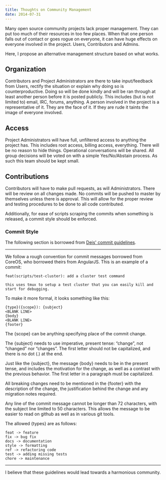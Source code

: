 ```yaml
---
title: Thoughts on Community Management
date: 2014-07-31
---
```


Many open source community projects lack proper management. They can put too
much of their resources in too few places. When that one person falls out of
contact or goes rogue on everyone, it can have huge effects on everyone
involved in the project. Users, Contributors and Admins.

Here, I propose an alternative management structure based on what works.

## Organization

Contributors and Project Administrators are there to take input/feedback from
Users, rectify the situation or explain why doing so is counterproductive.
Doing so will be done kindly and will be ran through at least another person
before it is posted publicly. This includes (but is not limited to) email, IRC,
forums, anything. A person involved in the project is a representative of it.
They are the face of it. If they are rude it taints the image of everyone
involved.

## Access

Project Administrators will have full, unfiltered access to anything the
project has. This includes root access, billing access, everything. There will
be no reason to hide things. Operational conversations will be shared. All
group decisions will be voted on with a simple Yes/No/Abstain process. As such
this team should be kept small.

## Contributions

Contributors will have to make pull requests, as will Administrators. There
will be review on all changes made. No commits will be pushed to master by
themselves unless there is approval. This will allow for the proper review and
testing procedures to be done to all code contributed.

Additionally, for ease of scripts scraping the commits when something is
released, a commit style should be enforced.

### Commit Style

The following section is borrowed from [Deis' commit
guidelines](https://github.com/deis/deis/blob/master/CONTRIBUTING.md).

---

We follow a rough convention for commit messages borrowed from CoreOS, who borrowed theirs
from AngularJS. This is an example of a commit:

    feat(scripts/test-cluster): add a cluster test command

    this uses tmux to setup a test cluster that you can easily kill and
    start for debugging.

To make it more formal, it looks something like this:


    {type}({scope}): {subject}
    <BLANK LINE>
    {body}
    <BLANK LINE>
    {footer}

The {scope} can be anything specifying place of the commit change.

The {subject} needs to use imperative, present tense: “change”, not “changed”
nor “changes”. The first letter should not be capitalized, and there is no dot
(.) at the end.

Just like the {subject}, the message {body} needs to be in the present tense,
and includes the motivation for the change, as well as a contrast with the
previous behavior. The first letter in a paragraph must be capitalized.

All breaking changes need to be mentioned in the {footer} with the description
of the change, the justification behind the change and any migration notes
required.

Any line of the commit message cannot be longer than 72 characters, with the
subject line limited to 50 characters. This allows the message to be easier to
read on github as well as in various git tools.

The allowed {types} are as follows:

    feat -> feature
    fix -> bug fix
    docs -> documentation
    style -> formatting
    ref -> refactoring code
    test -> adding missing tests
    chore -> maintenance

---

I believe that these guidelines would lead towards a harmonious community.
